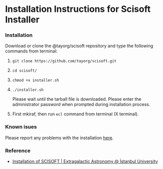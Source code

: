 # Installation Instructions for Scisoft Installer

### Installation

Download or clone the @tayorg/scisoft repository and type the following commands from terminal:

1. `git clone https://github.com/tayorg/scisoft.git`

2. `cd scisoft/`

3. `chmod +x installer.sh`

4. `./installer.sh`
   
   Please wait until the tarball file is downloaded. Please enter the administrator password when prompted during installation process. 

5. First mkiraf, then run `ecl` command from terminal (X terminal).

### Known isues

Please report any problems with the installation [here](https://github.com/tayorg/scisoft/issues).

### Reference

- [Installation of SCISOFT | Extragalactic Astronomy @ İstanbul University](http://cosmology.istanbul.edu.tr/index.php/members/installation-of-scisoft/)


